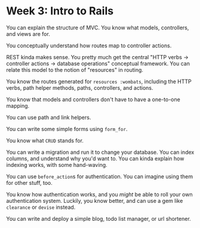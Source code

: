 # Week 3: Intro to Rails

You can explain the structure of MVC. You know what models,
controllers, and views are for.

You conceptually understand how routes map to controller actions.

REST kinda makes sense. You pretty much get the central "HTTP verbs ->
controller actions -> database operations" conceptual framework. You
can relate this model to the notion of "resources" in routing.

You know the routes generated for `resources :wombats`, including the HTTP verbs,
path helper methods, paths, controllers, and actions.

You know that models and controllers don't have to have a one-to-one
mapping.

You can use path and link helpers.

You can write some simple forms using `form_for`.

You know what `CRUD` stands for.

You can write a migration and run it to change your database. You can
index columns, and understand why you'd want to. You can kinda explain
how indexing works, with some hand-waving.

You can use `before_action`s for authentication. You can imagine using
them for other stuff, too.

You know how authentication works, and you *might* be able to roll
your own authentication system. Luckily, you know better, and can use
a gem like `clearance` or `devise` instead.

You can write and deploy a simple blog, todo list manager, or url shortener.
